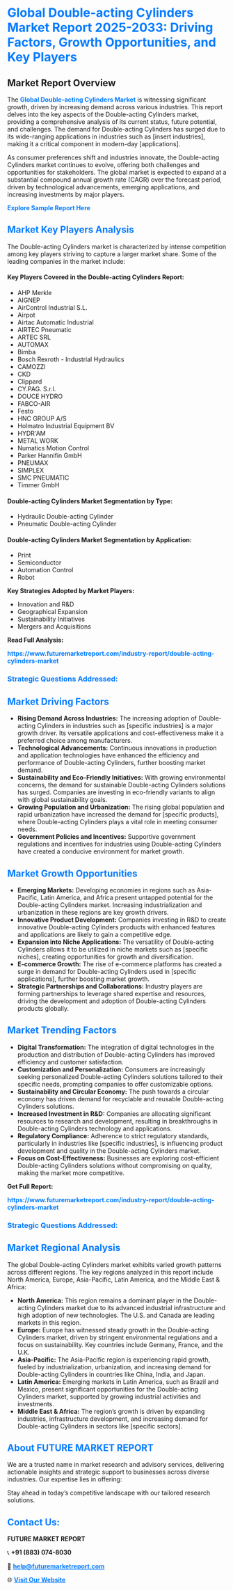 <h1 style="color: #007BFF;">Global Double-acting Cylinders Market Report 2025-2033: Driving Factors, Growth Opportunities, and Key Players</h1>

<section id="overview">
<h2>Market Report Overview</h2>
<p>The <a href="https://www.futuremarketreport.com/industry-report/double-acting-cylinders-market" style="color: #007BFF; text-decoration: none;"><strong>Global Double-acting Cylinders Market</strong></a> is witnessing significant growth, driven by increasing demand across various industries. This report delves into the key aspects of the Double-acting Cylinders market, providing a comprehensive analysis of its current status, future potential, and challenges. The demand for Double-acting Cylinders has surged due to its wide-ranging applications in industries such as [insert industries], making it a critical component in modern-day [applications].</p>
<p>As consumer preferences shift and industries innovate, the Double-acting Cylinders market continues to evolve, offering both challenges and opportunities for stakeholders. The global market is expected to expand at a substantial compound annual growth rate (CAGR) over the forecast period, driven by technological advancements, emerging applications, and increasing investments by major players.</p>
</section>

<section id="overview">
<p><a href="https://www.futuremarketreport.com/request-sample/reportId=85617" style="color: #007BFF; text-decoration: none;"><strong>Explore Sample Report Here</strong></a></p>
</section>

<section id="key-players">
<h2 style="color: #007BFF;">Market Key Players Analysis</h2>
<p>The Double-acting Cylinders market is characterized by intense competition among key players striving to capture a larger market share. Some of the leading companies in the market include:</p>
<h4>Key Players Covered in the Double-acting Cylinders Report:</h4>
<ul><li>AHP Merkle</li><li>AIGNEP</li><li>AirControl Industrial S.L.</li><li>Airpot</li><li>Airtac Automatic Industrial</li><li>AIRTEC Pneumatic</li><li>ARTEC SRL</li><li>AUTOMAX</li><li>Bimba</li><li>Bosch Rexroth - Industrial Hydraulics</li><li>CAMOZZI</li><li>CKD</li><li>Clippard</li><li>CY.PAG. S.r.l.</li><li>DOUCE HYDRO</li><li>FABCO-AIR</li><li>Festo</li><li>HNC GROUP A/S</li><li>Holmatro Industrial Equipment BV</li><li>HYDR&#039;AM</li><li>METAL WORK</li><li>Numatics Motion Control</li><li>Parker Hannifin GmbH</li><li>PNEUMAX</li><li>SIMPLEX</li><li>SMC PNEUMATIC</li><li>Timmer GmbH</li></ul>
<h4>Double-acting Cylinders Market Segmentation by Type:</h4>
<ul><li>Hydraulic Double-acting Cylinder</li><li>Pneumatic Double-acting Cylinder</li></ul>

<h4>Double-acting Cylinders Market Segmentation by Application:</h4>
<ul><li>Print</li><li>Semiconductor</li><li>Automation Control</li><li>Robot</li></ul>
<p><strong>Key Strategies Adopted by Market Players:</strong></p>
<ul>
<li>Innovation and R&D</li>
<li>Geographical Expansion</li>
<li>Sustainability Initiatives</li>
<li>Mergers and Acquisitions</li>
</ul>
</section>

<section>
<p><strong>Read Full Analysis: </strong></p><a href="https://www.futuremarketreport.com/industry-report/double-acting-cylinders-market" style="color: #007BFF; text-decoration: none;"><strong>https://www.futuremarketreport.com/industry-report/double-acting-cylinders-market</strong></a>
<h3 style="color: #007BFF;">Strategic Questions Addressed:</h3>
</section>

<section id="driving-factors">
<h2 style="color: #007BFF;">Market Driving Factors</h2>
<ul>
<li><strong>Rising Demand Across Industries:</strong> The increasing adoption of Double-acting Cylinders in industries such as [specific industries] is a major growth driver. Its versatile applications and cost-effectiveness make it a preferred choice among manufacturers.</li>
<li><strong>Technological Advancements:</strong> Continuous innovations in production and application technologies have enhanced the efficiency and performance of Double-acting Cylinders, further boosting market demand.</li>
<li><strong>Sustainability and Eco-Friendly Initiatives:</strong> With growing environmental concerns, the demand for sustainable Double-acting Cylinders solutions has surged. Companies are investing in eco-friendly variants to align with global sustainability goals.</li>
<li><strong>Growing Population and Urbanization:</strong> The rising global population and rapid urbanization have increased the demand for [specific products], where Double-acting Cylinders plays a vital role in meeting consumer needs.</li>
<li><strong>Government Policies and Incentives:</strong> Supportive government regulations and incentives for industries using Double-acting Cylinders have created a conducive environment for market growth.</li>
</ul>
</section>

<section id="growth-opportunities">
<h2 style="color: #007BFF;">Market Growth Opportunities</h2>
<ul>
<li><strong>Emerging Markets:</strong> Developing economies in regions such as Asia-Pacific, Latin America, and Africa present untapped potential for the Double-acting Cylinders market. Increasing industrialization and urbanization in these regions are key growth drivers.</li>
<li><strong>Innovative Product Development:</strong> Companies investing in R&D to create innovative Double-acting Cylinders products with enhanced features and applications are likely to gain a competitive edge.</li>
<li><strong>Expansion into Niche Applications:</strong> The versatility of Double-acting Cylinders allows it to be utilized in niche markets such as [specific niches], creating opportunities for growth and diversification.</li>
<li><strong>E-commerce Growth:</strong> The rise of e-commerce platforms has created a surge in demand for Double-acting Cylinders used in [specific applications], further boosting market growth.</li>
<li><strong>Strategic Partnerships and Collaborations:</strong> Industry players are forming partnerships to leverage shared expertise and resources, driving the development and adoption of Double-acting Cylinders products globally.</li>
</ul>
</section>

<section id="trending-factors">
<h2 style="color: #007BFF;">Market Trending Factors</h2>
<ul>
<li><strong>Digital Transformation:</strong> The integration of digital technologies in the production and distribution of Double-acting Cylinders has improved efficiency and customer satisfaction.</li>
<li><strong>Customization and Personalization:</strong> Consumers are increasingly seeking personalized Double-acting Cylinders solutions tailored to their specific needs, prompting companies to offer customizable options.</li>
<li><strong>Sustainability and Circular Economy:</strong> The push towards a circular economy has driven demand for recyclable and reusable Double-acting Cylinders solutions.</li>
<li><strong>Increased Investment in R&D:</strong> Companies are allocating significant resources to research and development, resulting in breakthroughs in Double-acting Cylinders technology and applications.</li>
<li><strong>Regulatory Compliance:</strong> Adherence to strict regulatory standards, particularly in industries like [specific industries], is influencing product development and quality in the Double-acting Cylinders market.</li>
<li><strong>Focus on Cost-Effectiveness:</strong> Businesses are exploring cost-efficient Double-acting Cylinders solutions without compromising on quality, making the market more competitive.</li>
</ul>
</section>

<section>
<p><strong>Get Full Report: </strong></p><a href="https://www.futuremarketreport.com/industry-report/double-acting-cylinders-market" style="color: #007BFF; text-decoration: none;"><strong>https://www.futuremarketreport.com/industry-report/double-acting-cylinders-market</strong></a>
<h3 style="color: #007BFF;">Strategic Questions Addressed:</h3>
</section>


<section id="regional-analysis">
<h2 style="color: #007BFF;">Market Regional Analysis</h2>
<p>The global Double-acting Cylinders market exhibits varied growth patterns across different regions. The key regions analyzed in this report include North America, Europe, Asia-Pacific, Latin America, and the Middle East & Africa:</p>
<ul>
<li><strong>North America:</strong> This region remains a dominant player in the Double-acting Cylinders market due to its advanced industrial infrastructure and high adoption of new technologies. The U.S. and Canada are leading markets in this region.</li>
<li><strong>Europe:</strong> Europe has witnessed steady growth in the Double-acting Cylinders market, driven by stringent environmental regulations and a focus on sustainability. Key countries include Germany, France, and the U.K.</li>
<li><strong>Asia-Pacific:</strong> The Asia-Pacific region is experiencing rapid growth, fueled by industrialization, urbanization, and increasing demand for Double-acting Cylinders in countries like China, India, and Japan.</li>
<li><strong>Latin America:</strong> Emerging markets in Latin America, such as Brazil and Mexico, present significant opportunities for the Double-acting Cylinders market, supported by growing industrial activities and investments.</li>
<li><strong>Middle East & Africa:</strong> The region’s growth is driven by expanding industries, infrastructure development, and increasing demand for Double-acting Cylinders in sectors like [specific sectors].</li>
</ul>
</section>

<footer>
<h2 style="color: #007BFF;">About FUTURE MARKET REPORT</h2>
<p>We are a trusted name in market research and advisory services, delivering actionable insights and strategic support to businesses across diverse industries. Our expertise lies in offering:</p>

<p>Stay ahead in today’s competitive landscape with our tailored research solutions.</p>

<h2 style="color: #007BFF;">Contact Us:</h2>
<p><strong>FUTURE MARKET REPORT</strong></p>
<p>📞 <strong>+91 (883) 074-8030</strong></p>
<p>📧 <strong><a href="mailto:help@futuremarketreport.com" style="color: #007BFF;">help@futuremarketreport.com</a></strong></p>
<p>🌐 <strong><a href="https://www.futuremarketreport.com/" style="color: #007BFF;">Visit Our Website</a></strong></p>
</footer>